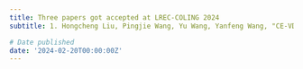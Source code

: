 ```yaml
---
title: Three papers got accepted at LREC-COLING 2024
subtitle: 1. Hongcheng Liu, Pingjie Wang, Yu Wang, Yanfeng Wang, "CE-VDG\: Counterfactual Entropy-based Bias Reduction for Video-grounded Dialogue Generation"  2. Pingjie Wang, Hongcheng Liu, Yu Wang, Yanfeng Wang, "Pruning before Fine-tuning\: A Retraining-free Compression Framework for Pre-trained Language Models"  3. Heyang Liu, Yu Wang, Yanfeng Wang, "Post-decoder Biasing for End-to-End Speech Recognition of Multi-turn Medical Interview"

# Date published
date: '2024-02-20T00:00:00Z'
---
```

